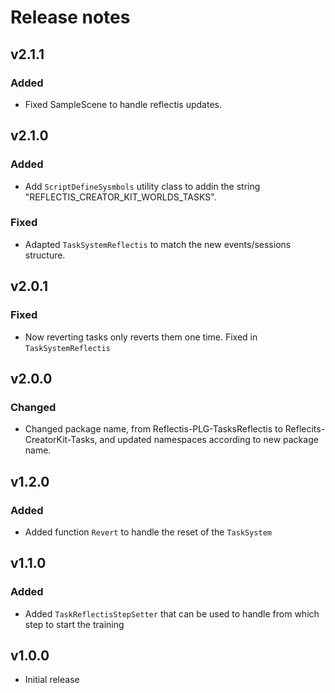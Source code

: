 # Release notes
## v2.1.1

### Added 

- Fixed SampleScene to handle reflectis updates.

## v2.1.0

### Added 

- Add `ScriptDefineSysmbols` utility class to addin the string "REFLECTIS_CREATOR_KIT_WORLDS_TASKS".

### Fixed 

- Adapted `TaskSystemReflectis` to match the new events/sessions structure.

## v2.0.1

### Fixed

- Now reverting tasks only reverts them one time. Fixed in `TaskSystemReflectis`

## v2.0.0

### Changed

- Changed package name, from Reflectis-PLG-TasksReflectis to Reflecits-CreatorKit-Tasks, and updated namespaces according to new package name.

## v1.2.0

### Added

- Added function `Revert` to handle the reset of the `TaskSystem`

## v1.1.0

### Added

- Added `TaskReflectisStepSetter` that can be used to handle from which step to start the training

## v1.0.0

- Initial release
